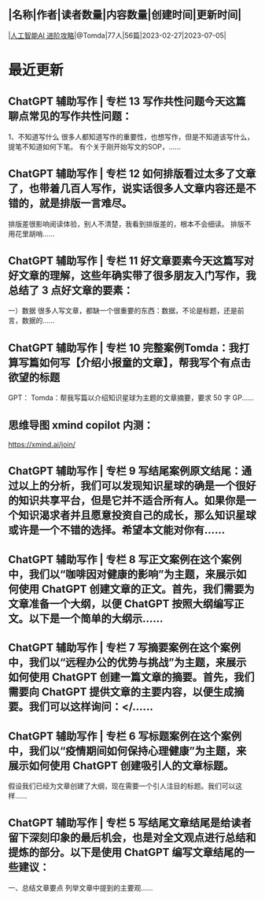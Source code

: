 |名称|作者|读者数量|内容数量|创建时间|更新时间|
---
|[人工智能AI 进阶攻略](https://xiaobot.net/p/1992?refer=0b133df9-27dc-423b-8101-639049001c13)|@Tomda|77人|56篇|2023-02-27|2023-07-05|

# 最近更新
## ChatGPT 辅助写作 | 专栏 13 写作共性问题今天这篇聊点常见的写作共性问题：
1、不知道写什么
很多人都知道写作的重要性，也想写作，但是不知道该写什么，提笔不知道如何下笔。
有个关于刚开始写文的SOP，......
## ChatGPT 辅助写作 | 专栏 12 如何排版看过太多了文章了，也带着几百人写作，说实话很多人文章内容还是不错的，就是排版一言难尽。
排版差很影响阅读体验，别人不清楚，我看到排版差的，根本不会细读。
排版不用花里胡哨......
## ChatGPT 辅助写作 | 专栏 11 好文章要素今天这篇写对好文章的理解，这些年确实带了很多朋友入门写作，我总结了 3 点好文章的要素：
一）数据
很多人写文章，都缺一个很重要的东西：数据，不论是标题，还是前言，数据的......
## ChatGPT 辅助写作 | 专栏 10 完整案例Tomda：我打算写篇如何写【介绍小报童的文章】，帮我写个有点击欲望的标题
GPT：
Tomda：帮我写篇以介绍知识星球为主题的文章摘要，要求 50 字
GP......
## 思维导图 xmind copilot 内测：
https://xmind.ai/join/


## ChatGPT 辅助写作 | 专栏 9 写结尾案例原文结尾：通过以上的分析，我们可以发现知识星球的确是一个很好的知识共享平台，但是它并不适合所有人。如果你是一个知识渴求者并且愿意投资自己的成长，那么知识星球或许是一个不错的选择。希望本文能对你有......
## ChatGPT 辅助写作 | 专栏 8 写正文案例在这个案例中，我们以“咖啡因对健康的影响”为主题，来展示如何使用 ChatGPT 创建文章的正文。首先，我们需要为文章准备一个大纲，以便 ChatGPT 按照大纲编写正文。以下是一个简单的大纲示......
## ChatGPT 辅助写作 | 专栏 7 写摘要案例在这个案例中，我们以“远程办公的优势与挑战”为主题，来展示如何使用 ChatGPT 创建一篇文章的摘要。首先，我们需要向 ChatGPT 提供文章的主要内容，以便生成摘要。我们可以这样询问：</......
## ChatGPT 辅助写作 | 专栏 6 写标题案例在这个案例中，我们以“疫情期间如何保持心理健康”为主题，来展示如何使用 ChatGPT 创建吸引人的文章标题。
假设我们已经为文章创建了大纲，现在需要一个引人注目的标题。我们可以这样......
## ChatGPT 辅助写作 | 专栏 5 写结尾文章结尾是给读者留下深刻印象的最后机会，也是对全文观点进行总结和提炼的部分。以下是使用 ChatGPT 编写文章结尾的一些建议：
一、总结文章要点
列举文章中提到的主要观......

